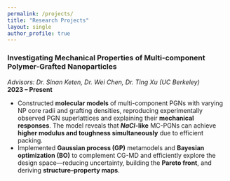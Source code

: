 ```yaml
---
permalink: /projects/
title: "Research Projects"
layout: single
author_profile: true
---
```


### Investigating Mechanical Properties of Multi-component Polymer-Grafted Nanoparticles  
*Advisors: Dr. Sinan Keten, Dr. Wei Chen, Dr. Ting Xu (UC Berkeley)*  
**2023 – Present**

- Constructed **molecular models** of multi-component PGNs with varying NP core radii and grafting densities, reproducing experimentally observed PGN superlattices and explaining their **mechanical responses**. The model reveals that **_NaCl_-like** MC-PGNs can achieve **higher modulus and toughness simultaneously** due to efficient packing.
- Implemented **Gaussian process (GP)** metamodels and **Bayesian optimization (BO)** to complement CG-MD and efficiently explore the design space—reducing uncertainty, building the **Pareto front**, and deriving **structure–property maps**.

